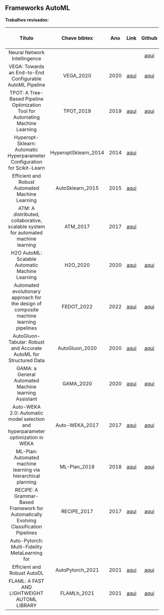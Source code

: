 ## Frameworks AutoML

**Trabalhos revisados:**


| Título | Chave bibtex | Ano | Link | Github | Página do resumo |
|:------:|:-------:|:---:|:----:|:----------------:|:----------------:|
|Neural Network Intellingence||||[aqui](https://github.com/microsoft/nni)||
|VEGA: Towards an End-to-End Configurable AutoML Pipeline|VEGA_2020|2020|[aqui](https://arxiv.org/abs/2011.01507)|[aqui](https://github.com/huawei-noah/vega)||
|TPOT: A Tree-Based Pipeline Optimization Tool for Automating Machine Learning|TPOT_2019|2019|[aqui](https://link.springer.com/chapter/10.1007/978-3-030-05318-5_8)|[aqui](https://epistasislab.github.io/tpot/)||
|Hyperopt-Sklearn: Automatic Hyperparameter Configuration for Scikit-Learn|HyperoptSklearn_2014|2014|[aqui](https://conference.scipy.org/proceedings/scipy2014/pdfs/komer.pdf)|||
|Efficient and Robust Automated Machine Learning|AutoSklearn_2015|2015|[aqui](https://ml.informatik.uni-freiburg.de/wp-content/uploads/papers/15-NIPS-auto-sklearn-preprint.pdf)|||
|ATM: A distributed, collaborative, scalable system for automated machine learning|ATM_2017|2017|[aqui](https://ieeexplore.ieee.org/document/8257923)|||
|H2O AutoML: Scalable Automatic Machine Learning|H2O_2020|2020|[aqui](https://www.automl.org/wp-content/uploads/2020/07/AutoML_2020_paper_61.pdf)|[aqui](https://github.com//h2oai/h2o-3/blob/master/h2o-docs/src/product/automl.rst)||
|Automated evolutionary approach for the design of composite machine learning pipelines|FEDOT_2022|2022|[aqui](https://arxiv.org/pdf/2106.15397.pdf)|[aqui](https://github.com/aimclub/FEDOT)||
|AutoGluon-Tabular: Robust and Accurate AutoML for Structured Data|AutoGluon_2020|2020|[aqui](https://arxiv.org/abs/2003.06505)|[aqui](https://github.com/autogluon/autogluon)||
|GAMA: a General Automated Machine learning Assistant|GAMA_2020|2020|[aqui](http://arxiv.org/abs/2007.04911)|[aqui](https://github.com/openml-labs/gama)||
|Auto-WEKA 2.0: Automatic model selection and hyperparameter optimization in WEKA|Auto-WEKA_2017|2017|[aqui](https://www.cs.ubc.ca/labs/algorithms/Projects/autoweka/papers/16-599.pdf)|[aqui](https://github.com/automl/autoweka)||
|ML-Plan: Automated machine learning via hierarchical planning|ML-Plan_2018|2018|[aqui](https://link.springer.com/article/10.1007/s10994-018-5735-z)|[aqui](https://github.com/fmohr/ML-Plan)||
|RECIPE: A Grammar-Based Framework for Automatically Evolving Classification Pipelines|RECIPE_2017|2017|[aqui](https://link.springer.com/chapter/10.1007/978-3-319-55696-3_16)|[aqui](https://github.com/laic-ufmg/Recipe)||
|Auto-Pytorch: Multi-Fidelity MetaLearning for
Efficient and Robust AutoDL|AutoPytorch_2021|2021|[aqui](https://arxiv.org/pdf/2006.13799.pdf)|[aqui](https://github.com/automl/Auto-PyTorch)||
|FLAML: A FAST AND LIGHTWEIGHT AUTOML LIBRARY|FLAMLh_2021|2021|[aqui](https://www.microsoft.com/en-us/research/uploads/prod/2021/03/MLSys21FLAML.pdf)|[aqui](https://microsoft.github.io/FLAML/)||